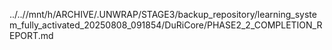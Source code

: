 ../..//mnt/h/ARCHIVE/.UNWRAP/STAGE3/backup_repository/learning_system_fully_activated_20250808_091854/DuRiCore/PHASE2_2_COMPLETION_REPORT.md